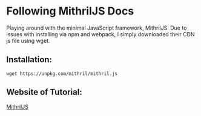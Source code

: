 # Following MithrilJS Docs 

Playing around with the minimal JavaScript framework, MithrilJS.
Due to issues with installing via npm and webpack, I simply downloaded their CDN js file using wget.

## Installation:

`wget https://unpkg.com/mithril/mithril.js`

## Website of Tutorial:

[MithrilJS](https://mithril.js.org/index.html)
